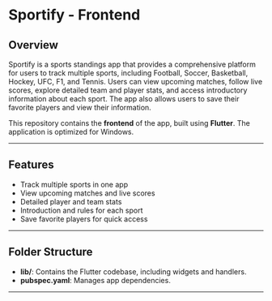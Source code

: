 # Sportify - Frontend

## Overview

Sportify is a sports standings app that provides a comprehensive platform for users to track multiple sports, including Football, Soccer, Basketball, Hockey, UFC, F1, and Tennis. Users can view upcoming matches, follow live scores, explore detailed team and player stats, and access introductory information about each sport. The app also allows users to save their favorite players and view their information.

This repository contains the **frontend** of the app, built using **Flutter**. The application is optimized for Windows.

---

## Features

- Track multiple sports in one app
- View upcoming matches and live scores
- Detailed player and team stats
- Introduction and rules for each sport
- Save favorite players for quick access

---

## Folder Structure

- **lib/**: Contains the Flutter codebase, including widgets and handlers.
- **pubspec.yaml**: Manages app dependencies.

---

